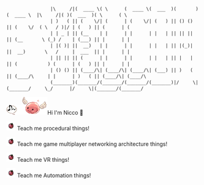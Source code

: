 <!--
**niccojacinto/niccojacinto** is a ✨ _special_ ✨ repository because its `README.md` (this file) appears on your GitHub profile.

Here are some ideas to get you started:

- 🔭 I’m currently working on ...
- 🌱 I’m currently learning ...
- 👯 I’m looking to collaborate on ...
- 🤔 I’m looking for help with ...
- 💬 Ask me about ...
- 📫 How to reach me: ...
- 😄 Pronouns: ...
- ⚡ Fun fact: ...
-->

```
                |\     /|(  ____ \( \      (  ____ \(  ___  )(       )(  ____ \  |\     /|( )(  ___  )( \      ( \      
                | )   ( || (    \/| (      | (    \/| (   ) || () () || (    \/  ( \   / )|/ | (   ) || (      | (      
                | | _ | || (__    | |      | |      | |   | || || || || (__       \ (_) /    | (___) || |      | |      
                | |( )| ||  __)   | |      | |      | |   | || |(_)| ||  __)       \   /     |  ___  || |      | |      
                | || || || (      | |      | |      | |   | || |   | || (           ) (      | (   ) || |      | |      
                | () () || (____/\| (____/\| (____/\| (___) || )   ( || (____/\     | |      | )   ( || (____/\| (____/\
                (_______)(_______/(_______/(_______/(_______)|/     \|(_______/     \_/      |/     \|(_______/(_______/
```

![Test](https://github.com/niccojacinto/niccojacinto/blob/main/Hoe.gif)![Test](https://github.com/niccojacinto/niccojacinto/blob/main/Angeling.gif)Hi I'm Nicco 👋

![Test](https://github.com/niccojacinto/niccojacinto/blob/main/512.gif)
Teach me procedural things!

![Test](https://github.com/niccojacinto/niccojacinto/blob/main/512.gif)
Teach me game multiplayer networking architecture things!

![Test](https://github.com/niccojacinto/niccojacinto/blob/main/512.gif)
Teach me VR things!

![Test](https://github.com/niccojacinto/niccojacinto/blob/main/512.gif)
Teach me Automation things!


